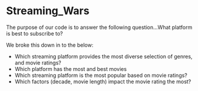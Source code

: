 # Streaming_Wars

The purpose of our code is to answer the following question...What platform is best to subscribe to?

We broke this down in to the below:
* Which streaming platform provides the most diverse selection of genres, and movie ratings?
* Which platform has the most and best movies
* Which streaming platform is the most popular based on movie ratings?
* Which factors (decade, movie length) impact the movie rating the most?
